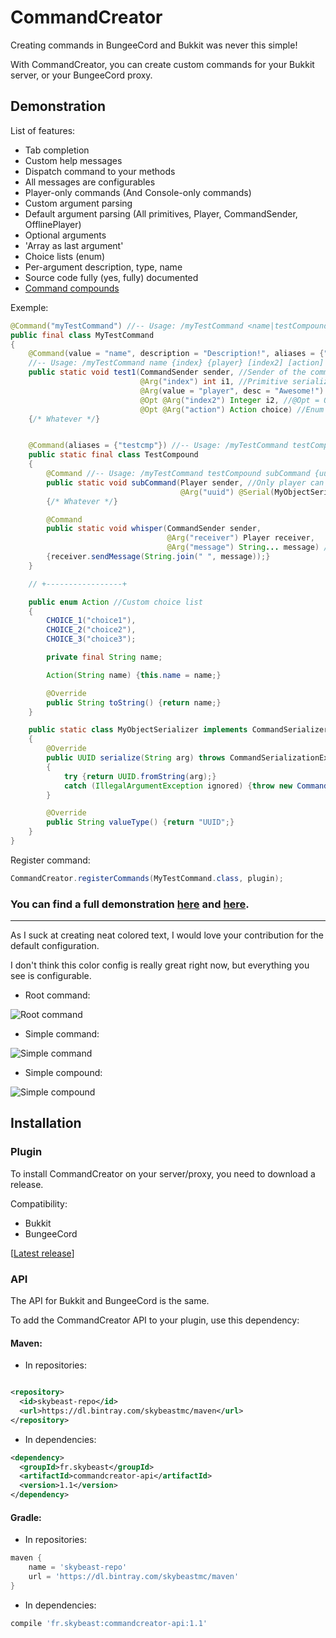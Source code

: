 # CommandCreator
Creating commands in BungeeCord and Bukkit was never this simple!

With CommandCreator, you can create custom commands for your Bukkit server, or your BungeeCord proxy.

## Demonstration

List of features:
- Tab completion
- Custom help messages
- Dispatch command to your methods
- All messages are configurables
- Player-only commands (And Console-only commands)
- Custom argument parsing
- Default argument parsing (All primitives, Player, CommandSender, OfflinePlayer)
- Optional arguments
- 'Array as last argument'
- Choice lists (enum)
- Per-argument description, type, name
- Source code fully (yes, fully) documented
- [Command compounds](../src/main/java/fr/skybeast/commandcreator/testplugin/bukkit/Demo2.java)

[Demo1]: ../master/BukkitTestPlugin/src/main/java/fr/skybeast/commandcreator/testplugin/bukkit/Demo1.java
[Demo2]: ../master/BukkitTestPlugin/src/main/java/fr/skybeast/commandcreator/testplugin/bukkit/Demo2.java

Exemple:
```java
@Command("myTestCommand") //-- Usage: /myTestCommand <name|testCompound> ...
public final class MyTestCommand
{
	@Command(value = "name", description = "Description!", aliases = {"tp"})
	//-- Usage: /myTestCommand name {index} {player} [index2] [action]
	public static void test1(CommandSender sender, //Sender of the command
	                         @Arg("index") int i1, //Primitive serialization
	                         @Arg(value = "player", desc = "Awesome!") Player player, //Default serialization
	                         @Opt @Arg("index2") Integer i2, //@Opt = Optional
	                         @Opt @Arg("action") Action choice) //Enum choice list
	{/* Whatever */}


	@Command(aliases = {"testcmp"}) //-- Usage: /myTestCommand testCompound <subCommand|whisper> ...
	public static final class TestCompound
	{
		@Command //-- Usage: /myTestCommand testCompound subCommand {uuid}
		public static void subCommand(Player sender, //Only player can send messages
		                              @Arg("uuid") @Serial(MyObjectSerializer.class) UUID uuid) //Custom serialization
		{/* Whatever */}

		@Command
		public static void whisper(CommandSender sender,
		                           @Arg("receiver") Player receiver,
		                           @Arg("message") String... message) //Array as last argument
		{receiver.sendMessage(String.join(" ", message));}
	}

	// +-----------------+

	public enum Action //Custom choice list
	{
		CHOICE_1("choice1"),
		CHOICE_2("choice2"),
		CHOICE_3("choice3");

		private final String name;

		Action(String name) {this.name = name;}

		@Override
		public String toString() {return name;}
	}

	public static class MyObjectSerializer implements CommandSerializer<UUID> //Custom serializer
	{
		@Override
		public UUID serialize(String arg) throws CommandSerializationException
		{
			try {return UUID.fromString(arg);}
			catch (IllegalArgumentException ignored) {throw new CommandSerializationException("Invalid UUID");}
		}

		@Override
		public String valueType() {return "UUID";}
	}
}
```

Register command:
```java
CommandCreator.registerCommands(MyTestCommand.class, plugin);
```

### You can find a full demonstration [here][Demo1] and [here][Demo2].

---------------

As I suck at creating neat colored text, I would love your contribution for the default configuration.

I don't think this color config is really great right now, but everything you see is configurable.

- Root command:

![Root command](http://i.imgur.com/zV1wGUD.png)

- Simple command:

![Simple command](http://i.imgur.com/5c4EFed.png)

- Simple compound:

![Simple compound](http://i.imgur.com/ke7CzqF.png)

## Installation

### Plugin

To install CommandCreator on your server/proxy, you need to download a release.

Compatibility:
- Bukkit
- BungeeCord

[[Latest release](../releases/latest)]

### API

The API for Bukkit and BungeeCord is the same.

To add the CommandCreator API to your plugin, use this dependency:

#### Maven:

- In repositories:

```xml

<repository>
  <id>skybeast-repo</id>
  <url>https://dl.bintray.com/skybeastmc/maven</url>
</repository>
```

- In dependencies:

```xml
<dependency>
  <groupId>fr.skybeast</groupId>
  <artifactId>commandcreator-api</artifactId>
  <version>1.1</version>
</dependency>
```

#### Gradle:

- In repositories:

```groovy
maven {
    name = 'skybeast-repo'
    url = 'https://dl.bintray.com/skybeastmc/maven'
}
```

- In dependencies:

```groovy
compile 'fr.skybeast:commandcreator-api:1.1'
```
